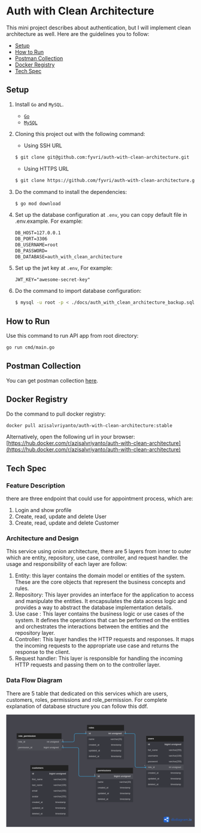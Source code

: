 # Auth with Clean Architecture

This mini project describes about authentication, but I will implement clean architecture as well. Here are the guidelines you to follow:

- [Setup](#scenario)
- [How to Run](#how-to-run)
- [Postman Collection](#postman-collection)
- [Docker Registry](#docker-registry)
- [Tech Spec](#tech-spec)

## Setup

1. Install `Go` and `MySQL`.
   - [`Go`](https://go.dev/doc/install)
   - [`MySQL`](https://dev.mysql.com/doc/)
1. Cloning this project out with the following command:
   - Using SSH URL
   ```bash
   $ git clone git@github.com:fyvri/auth-with-clean-architecture.git
   ```
   - Using HTTPS URL
   ```bash
   $ git clone https://github.com/fyvri/auth-with-clean-architecture.git
   ```
1. Do the command to install the dependencies:
   ```bash
   $ go mod download
   ```
1. Set up the database configuration at `.env`, you can copy default file in .env.example. For example:
   ```text
   DB_HOST=127.0.0.1
   DB_PORT=3306
   DB_USERNAME=root
   DB_PASSWORD=
   DB_DATABASE=auth_with_clean_architecture
   ```
1. Set up the jwt key at `.env`, For example:

   ```text
   JWT_KEY="awesome-secret-key"
   ```

1. Do the command to import database configuration:
   ```bash
   $ mysql -u root -p < ./docs/auth_with_clean_architecture_backup.sql
   ```

## How to Run

Use this command to run API app from root directory:

```bash
go run cmd/main.go
```

## Postman Collection

You can get postman collection [here](https://documenter.getpostman.com/view/6937269/2sA3e1AV8k).

## Docker Registry

Do the command to pull docker registry:

```bash
docker pull azisalvriyanto/auth-with-clean-architecture:stable
```

Alternatively, open the following url in your browser:
[https://hub.docker.com/r/azisalvriyanto/auth-with-clean-architecture](https://hub.docker.com/r/azisalvriyanto/auth-with-clean-architecture)

## Tech Spec

### Feature Description

there are three endpoint that could use for appointment process, which are:

1. Login and show profile
1. Create, read, update and delete User
1. Create, read, update and delete Customer

### Architecture and Design

This service using onion architecture, there are 5 layers from inner to outer which are entity, repository, use case, controller, and request handler. the usage and responsibility of each layer are follow:

1. Entity: this layer contains the domain model or entities of the system. These are the core objects that represent the business concepts and rules.
1. Repository: This layer provides an interface for the application to access and manipulate the entities. It encapsulates the data access logic and provides a way to abstract the database implementation details.
1. Use case : This layer contains the business logic or use cases of the system. It defines the operations that can be performed on the entities and orchestrates the interactions between the entities and the repository layer.
1. Controller: This layer handles the HTTP requests and responses. It maps the incoming requests to the appropriate use case and returns the response to the client.
1. Request handler: This layer is responsible for handling the incoming HTTP requests and passing them on to the controller layer.

### Data Flow Diagram

There are 5 table that dedicated on this services which are users, customers, roles, permissions and role_permission. For complete explanation of database structure you can follow this ddf.

<picture><img alt="Data Flow Diagram" src="./docs/database-design.png" /></picture>
